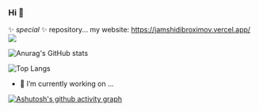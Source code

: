 ### Hi  👋

 ✨ _special_ ✨ repository...
 my website: https://jamshidibroximov.vercel.app/
<picture>
  <source media="(prefers-color-scheme: dark)" srcset="https://github-readme-stats-one-bice.vercel.app/api?username=yujincheng08&show_icons=true&theme=onedark&role=OWNER,ORGANIZATION_MEMBER,COLLABORATOR">
  <img src="https://github-readme-stats-one-bice.vercel.app/api?username=yujincheng08&show_icons=true&role=OWNER,ORGANIZATION_MEMBER,COLLABORATOR">
</picture>

<!-- [<img align="left" width="390" alt="🦑" src="https://gist.githubusercontent.com/@:Jamshdbek"/3c6eaedf50273adfb7a510822672f570/raw/general.svg">](#) -->
<!-- [<img align="right" width="390" alt="🦑" src="https://github.com/Jamshdbek">](#) -->

<!-- ![Anurag's GitHub stats](https://github-readme-stats.vercel.app/api?username=anuraghazra&show_icons=true&theme=radical) -->

![Anurag's GitHub stats](https://github-readme-stats.vercel.app/api?username=Jamshdbek&show_icons=true&theme=radical)
<!-- [<img align="right" width="390" alt="🦑" src="https://github-readme-stats.vercel.app/api/top-langs/?username=Jamshdbek&layout=compact">](https://github.com/anuraghazra/github-readme-stats) -->

![Top Langs](https://github-readme-stats.vercel.app/api/top-langs/?username=Jamshdbek&layout=compact&theme=dark)
- 🔭 I’m currently working on ...


[![Ashutosh's github activity graph](https://activity-graph.herokuapp.com/graph?username=Jamshdbek&theme=dracula)](https://github.com/ashutosh00710/github-readme-activity-graph)

 
